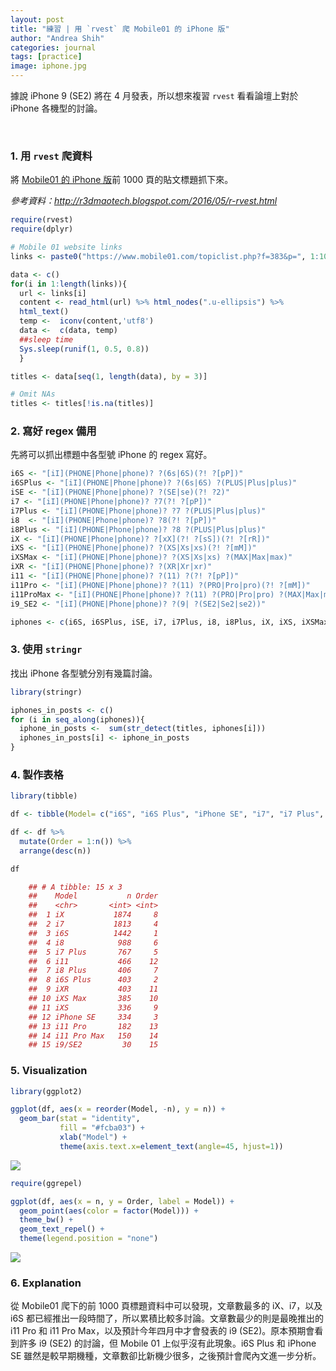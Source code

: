 ```yaml
---
layout: post
title: "練習 | 用 `rvest` 爬 Mobile01 的 iPhone 版"
author: "Andrea Shih"
categories: journal
tags: [practice]
image: iphone.jpg
---
```


據說 iPhone 9 (SE2) 將在 4 月發表，所以想來複習 `rvest` 看看論壇上對於 iPhone 各機型的討論。

&nbsp;

### 1. 用 `rvest` 爬資料

將 [Mobile01 的 iPhone 版](https://www.mobile01.com/topiclist.php?f=383)前 1000 頁的貼文標題抓下來。

*參考資料：<a href="http://r3dmaotech.blogspot.com/2016/05/r-rvest.html" class="uri">http://r3dmaotech.blogspot.com/2016/05/r-rvest.html</a>*
```r
require(rvest)
require(dplyr)

# Mobile 01 website links 
links <- paste0("https://www.mobile01.com/topiclist.php?f=383&p=", 1:1000)

data <- c()
for(i in 1:length(links)){
  url <- links[i]
  content <- read_html(url) %>% html_nodes(".u-ellipsis") %>%
  html_text()
  temp <-  iconv(content,'utf8')
  data <-  c(data, temp)
  ##sleep time  
  Sys.sleep(runif(1, 0.5, 0.8))
  }

titles <- data[seq(1, length(data), by = 3)]

# Omit NAs
titles <- titles[!is.na(titles)]
```
### 2. 寫好 regex 備用

先將可以抓出標題中各型號 iPhone 的 regex 寫好。
```r
i6S <- "[iI](PHONE|Phone|phone)? ?(6s|6S)(?! ?[pP])"
i6SPlus <- "[iI](PHONE|Phone|phone)? ?(6s|6S) ?(PLUS|Plus|plus)"    
iSE <- "[iI](PHONE|Phone|phone)? ?(SE|se)(?! ?2)"   
i7 <- "[iI](PHONE|Phone|phone)? ?7(?! ?[pP])"   
i7Plus <- "[iI](PHONE|Phone|phone)? ?7 ?(PLUS|Plus|plus)"
i8  <- "[iI](PHONE|Phone|phone)? ?8(?! ?[pP])"
i8Plus <- "[iI](PHONE|Phone|phone)? ?8 ?(PLUS|Plus|plus)"   
iX <- "[iI](PHONE|Phone|phone)? ?[xX](?! ?[sS])(?! ?[rR])"
iXS <- "[iI](PHONE|Phone|phone)? ?(XS|Xs|xs)(?! ?[mM])" 
iXSMax <- "[iI](PHONE|Phone|phone)? ?(XS|Xs|xs) ?(MAX|Max|max)" 
iXR <- "[iI](PHONE|Phone|phone)? ?(XR|Xr|xr)"
i11 <- "[iI](PHONE|Phone|phone)? ?(11) ?(?! ?[pP])" 
i11Pro <- "[iI](PHONE|Phone|phone)? ?(11) ?(PRO|Pro|pro)(?! ?[mM])"
i11ProMax <- "[iI](PHONE|Phone|phone)? ?(11) ?(PRO|Pro|pro) ?(MAX|Max|max)"
i9_SE2 <- "[iI](PHONE|Phone|phone)? ?(9| ?(SE2|Se2|se2))"

iphones <- c(i6S, i6SPlus, iSE, i7, i7Plus, i8, i8Plus, iX, iXS, iXSMax, iXR, i11, i11Pro, i11ProMax, i9_SE2)
```
### 3. 使用 `stringr`

找出 iPhone 各型號分別有幾篇討論。
```r
library(stringr)

iphones_in_posts <- c()
for (i in seq_along(iphones)){
  iphone_in_posts <-  sum(str_detect(titles, iphones[i]))
  iphones_in_posts[i] <- iphone_in_posts
}
```
### 4. 製作表格
```r
library(tibble)

df <- tibble(Model= c("i6S", "i6S Plus", "iPhone SE", "i7", "i7 Plus", "i8", "i8 Plus", "iX", "iXS", "iXS Max", "iXR", "i11", "i11 Pro", "i11 Pro Max", "i9/SE2"), n = iphones_in_posts)

df <- df %>% 
  mutate(Order = 1:n()) %>%
  arrange(desc(n))

df

    ## # A tibble: 15 x 3
    ##    Model           n Order
    ##    <chr>       <int> <int>
    ##  1 iX           1874     8
    ##  2 i7           1813     4
    ##  3 i6S          1442     1
    ##  4 i8            988     6
    ##  5 i7 Plus       767     5
    ##  6 i11           466    12
    ##  7 i8 Plus       406     7
    ##  8 i6S Plus      403     2
    ##  9 iXR           403    11
    ## 10 iXS Max       385    10
    ## 11 iXS           336     9
    ## 12 iPhone SE     334     3
    ## 13 i11 Pro       182    13
    ## 14 i11 Pro Max   150    14
    ## 15 i9/SE2         30    15
```
### 5. Visualization
```r
library(ggplot2)

ggplot(df, aes(x = reorder(Model, -n), y = n)) +
  geom_bar(stat = "identity",
           fill = "#fcba03") +
           xlab("Model") +
           theme(axis.text.x=element_text(angle=45, hjust=1))
```

![](https://andreashih.github.io/img/rmd_posts/rvest_iphone_files/figure-markdown_strict/unnamed-chunk-6-1.png)

```r
require(ggrepel)

ggplot(df, aes(x = n, y = Order, label = Model)) +
  geom_point(aes(color = factor(Model))) +
  theme_bw() +
  geom_text_repel() +
  theme(legend.position = "none")
```
![](https://andreashih.github.io/img/rmd_posts/rvest_iphone_files/figure-markdown_strict/unnamed-chunk-7-1.png)

### 6. Explanation

從 Mobile01 爬下的前 1000 頁標題資料中可以發現，文章數最多的
iX、i7，以及 i6S
都已經推出一段時間了，所以累積比較多討論。文章數最少的則是最晚推出的 i11
Pro 和 i11 Pro Max，以及預計今年四月中才會發表的 i9
(SE2)。原本預期會看到許多 i9 (SE2) 的討論，但 Mobile 01
上似乎沒有此現象。i6S Plus 和 iPhone SE
雖然是較早期機種，文章數卻比新機少很多，之後預計會爬內文進一步分析。
